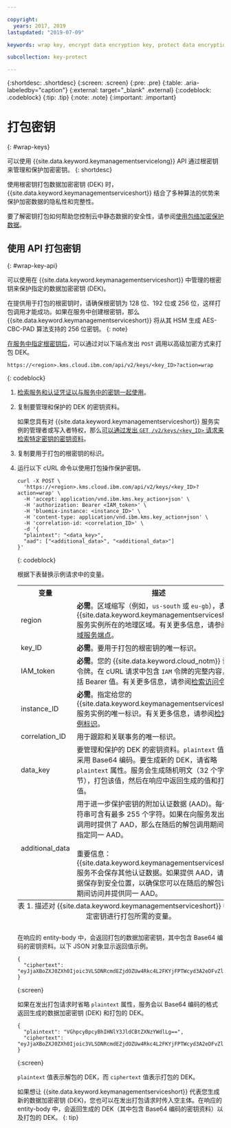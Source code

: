 ```yaml
---

copyright:
  years: 2017, 2019
lastupdated: "2019-07-09"

keywords: wrap key, encrypt data encryption key, protect data encryption key, envelope encryption API examples

subcollection: key-protect

---
```


{:shortdesc: .shortdesc}
{:screen: .screen}
{:pre: .pre}
{:table: .aria-labeledby="caption"}
{:external: target="_blank" .external}
{:codeblock: .codeblock}
{:tip: .tip}
{:note: .note}
{:important: .important}

# 打包密钥
{: #wrap-keys}

可以使用 {{site.data.keyword.keymanagementservicelong}} API 通过根密钥来管理和保护加密密钥。
{: shortdesc}

使用根密钥打包数据加密密钥 (DEK) 时，{{site.data.keyword.keymanagementserviceshort}} 结合了多种算法的优势来保护加密数据的隐私性和完整性。  

要了解密钥打包如何帮助您控制云中静态数据的安全性，请参阅[使用包络加密保护数据](/docs/services/key-protect?topic=key-protect-envelope-encryption)。

## 使用 API 打包密钥
{: #wrap-key-api}

可以使用在 {{site.data.keyword.keymanagementserviceshort}} 中管理的根密钥来保护指定的数据加密密钥 (DEK)。

在提供用于打包的根密钥时，请确保根密钥为 128 位、192 位或 256 位，这样打包调用才能成功。如果在服务中创建根密钥，那么 {{site.data.keyword.keymanagementserviceshort}} 将从其 HSM 生成 AES-CBC-PAD 算法支持的 256 位密钥。
{: note}

[在服务中指定根密钥后](/docs/services/key-protect?topic=key-protect-create-root-keys)，可以通过对以下端点发出 `POST` 调用以高级加密方式来打包 DEK。

```
https://<region>.kms.cloud.ibm.com/api/v2/keys/<key_ID>?action=wrap
```
{: codeblock}

1. [检索服务和认证凭证以与服务中的密钥一起使用](/docs/services/key-protect?topic=key-protect-set-up-api)。

2. 复制要管理和保护的 DEK 的密钥资料。

    如果您具有对 {{site.data.keyword.keymanagementserviceshort}} 服务实例的管理者或写入者特权，那么[可以通过发出 `GET /v2/keys/<key_ID>` 请求来检索特定密钥的密钥资料](/docs/services/key-protect?topic=key-protect-view-keys#view-keys-api	)。

3. 复制要用于打包的根密钥的标识。

4. 运行以下 cURL 命令以使用打包操作保护密钥。

    ```cURL
    curl -X POST \
      'https://<region>.kms.cloud.ibm.com/api/v2/keys/<key_ID>?action=wrap' \
      -H 'accept: application/vnd.ibm.kms.key_action+json' \
      -H 'authorization: Bearer <IAM_token>' \
      -H 'bluemix-instance: <instance_ID>' \
      -H 'content-type: application/vnd.ibm.kms.key_action+json' \
      -H 'correlation-id: <correlation_ID>' \
      -d '{
      "plaintext": "<data_key>",
      "aad": ["<additional_data>", "<additional_data>"]
    }'
    ```
    {: codeblock}

    根据下表替换示例请求中的变量。

    <table>
      <tr>
        <th>变量</th>
        <th>描述</th>
      </tr>
      <tr>
        <td><varname>region</varname></td>
        <td><strong>必需</strong>。区域缩写（例如，<code>us-south</code> 或 <code>eu-gb</code>），表示 {{site.data.keyword.keymanagementserviceshort}} 服务实例所在的地理区域。有关更多信息，请参阅<a href="/docs/services/key-protect?topic=key-protect-regions#service-endpoints">区域服务端点</a>。</td>
      </tr>
      <tr>
        <td><varname>key_ID</varname></td>
        <td><strong>必需</strong>。要用于打包的根密钥的唯一标识。</td>
      </tr>
      <tr>
        <td><varname>IAM_token</varname></td>
        <td><strong>必需</strong>。您的 {{site.data.keyword.cloud_notm}} 访问令牌。在 cURL 请求中包含 <code>IAM</code> 令牌的完整内容，包括 Bearer 值。有关更多信息，请参阅<a href="/docs/services/key-protect?topic=key-protect-retrieve-access-token">检索访问令牌</a>。</td>
      </tr>
      <tr>
        <td><varname>instance_ID</varname></td>
        <td><strong>必需</strong>。指定给您的 {{site.data.keyword.keymanagementserviceshort}} 服务实例的唯一标识。有关更多信息，请参阅<a href="/docs/services/key-protect?topic=key-protect-retrieve-instance-ID">检索实例标识</a>。</td>
      </tr>
      <tr>
        <td><varname>correlation_ID</varname></td>
        <td>用于跟踪和关联事务的唯一标识。</td>
      </tr>
      <tr>
        <td><varname>data_key</varname></td>
        <td>要管理和保护的 DEK 的密钥资料。<code>plaintext</code> 值必须采用 Base64 编码。要生成新的 DEK，请省略 <code>plaintext</code> 属性。服务会生成随机明文（32 个字节），打包该值，然后在响应中返回生成的值和打包的值。</td>
      </tr>
      <tr>
        <td><varname>additional_data</varname></td>
        <td>用于进一步保护密钥的附加认证数据 (AAD)。每个字符串可含有最多 255 个字符。如果在向服务发出打包调用时提供了 AAD，那么在随后的解包调用期间必须指定同一 AAD。<br></br>重要信息：{{site.data.keyword.keymanagementserviceshort}} 服务不会保存其他认证数据。如果提供 AAD，请将数据保存到安全位置，以确保您可以在随后的解包请求期间访问并提供同一 AAD。</td>
      </tr>
      <caption style="caption-side:bottom;">表 1. 描述对 {{site.data.keyword.keymanagementserviceshort}} 中的指定密钥进行打包所需的变量。</caption>
    </table>

    在响应的 entity-body 中，会返回打包的数据加密密钥，其中包含 Base64 编码的密钥资料。以下 JSON 对象显示返回值示例。

    ```
    {
      "ciphertext": "eyJjaXBoZXJ0ZXh0Ijoic3VLSDNRcmdEZjdOZUw4Rkc4L2FKYjFPTWcyd3A2eDFvZlA4MEc0Z1B2RmNrV2g3cUlidHphYXU0eHpKWWoxZyIsImhhc2giOiJiMmUyODdkZDBhZTAwZGZlY2Q3OGJmMDUxYmNmZGEyNWJkNGUzMjBkYjBhN2FjNzVhMWYzZmNkMDZlMjAzZWYxNWM5MTY4N2JhODg2ZWRjZGE2YWVlMzFjYzk2MjNkNjA5YTRkZWNkN2E5Y2U3ZDc5ZTRhZGY1MWUyNWFhYWM5MjhhNzg3NmZjYjM2NDFjNTQzMTZjMjMwOGY2MThlZGM2OTE3MjAyYjA5YTdjMjA2YzkxNTBhOTk1NmUxYzcxMTZhYjZmNmQyYTQ4MzZiZTM0NTk0Y2IwNzJmY2RmYTk2ZSJ9"
    }
    ```
    {:screen}
    
    如果在发出打包请求时省略 `plaintext` 属性，服务会以 Base64 编码的格式返回生成的数据加密密钥 (DEK) 和打包的 DEK。

    ```
    {
      "plaintext": "VGhpcyBpcyBhIHNlY3JldCBtZXNzYWdlLg==",
      "ciphertext": "eyJjaXBoZXJ0ZXh0Ijoic3VLSDNRcmdEZjdOZUw4Rkc4L2FKYjFPTWcyd3A2eDFvZlA4MEc0Z1B2RmNrV2g3cUlidHphYXU0eHpKWWoxZyIsImhhc2giOiJiMmUyODdkZDBhZTAwZGZlY2Q3OGJmMDUxYmNmZGEyNWJkNGUzMjBkYjBhN2FjNzVhMWYzZmNkMDZlMjAzZWYxNWM5MTY4N2JhODg2ZWRjZGE2YWVlMzFjYzk2MjNkNjA5YTRkZWNkN2E5Y2U3ZDc5ZTRhZGY1MWUyNWFhYWM5MjhhNzg3NmZjYjM2NDFjNTQzMTZjMjMwOGY2MThlZGM2OTE3MjAyYjA5YTdjMjA2YzkxNTBhOTk1NmUxYzcxMTZhYjZmNmQyYTQ4MzZiZTM0NTk0Y2IwNzJmY2RmYTk2ZSJ9"
    }
    ```
    {:screen}

    `plaintext` 值表示解包的 DEK，而 `ciphertext` 值表示打包的 DEK。
    
    如果想让 {{site.data.keyword.keymanagementserviceshort}} 代表您生成新的数据加密密钥 (DEK)，您也可以在发出打包请求时传入空主体。在响应的 entity-body 中，会返回生成的 DEK（其中包含 Base64 编码的密钥资料）以及打包的 DEK。
    {: tip}
    
